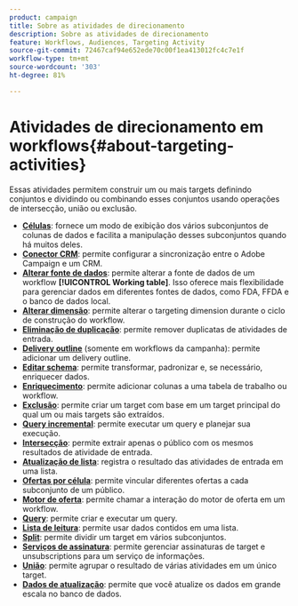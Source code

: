 ```yaml
---
product: campaign
title: Sobre as atividades de direcionamento
description: Sobre as atividades de direcionamento
feature: Workflows, Audiences, Targeting Activity
source-git-commit: 72467caf94e652ede70c00f1ea413012fc4c7e1f
workflow-type: tm+mt
source-wordcount: '303'
ht-degree: 81%

---
```


# Atividades de direcionamento em workflows{#about-targeting-activities}

Essas atividades permitem construir um ou mais targets definindo conjuntos e dividindo ou combinando esses conjuntos usando operações de intersecção, união ou exclusão.

* **[Células](cells.md)**: fornece um modo de exibição dos vários subconjuntos de colunas de dados e facilita a manipulação desses subconjuntos quando há muitos deles.
* **[Conector CRM](crm-connector.md)**: permite configurar a sincronização entre o Adobe Campaign e um CRM.
* **[Alterar fonte de dados](change-data-source.md)**: permite alterar a fonte de dados de um workflow **[!UICONTROL Working table]**. Isso oferece mais flexibilidade para gerenciar dados em diferentes fontes de dados, como FDA, FFDA e o banco de dados local.
* **[Alterar dimensão](change-dimension.md)**: permite alterar o targeting dimension durante o ciclo de construção do workflow.
* **[Eliminação de duplicação](deduplication.md)**: permite remover duplicatas de atividades de entrada.
* **[Delivery outline](delivery-outline.md)** (somente em workflows da campanha): permite adicionar um delivery outline.
* **[Editar schema](edit-schema.md)**: permite transformar, padronizar e, se necessário, enriquecer dados.
* **[Enriquecimento](enrichment.md)**: permite adicionar colunas a uma tabela de trabalho ou workflow.
* **[Exclusão](exclusion.md)**: permite criar um target com base em um target principal do qual um ou mais targets são extraídos.
* **[Query incremental](incremental-query.md)**: permite executar um query e planejar sua execução.
* **[Intersecção](intersection.md)**: permite extrair apenas o público com os mesmos resultados de atividade de entrada.
* **[Atualização de lista](list-update.md)**: registra o resultado das atividades de entrada em uma lista.
* **[Ofertas por célula](offers-by-cell.md)**: permite vincular diferentes ofertas a cada subconjunto de um público.
* **[Motor de oferta](offer-engine.md)**: permite chamar a interação do motor de oferta em um workflow.
* **[Query](query.md)**: permite criar e executar um query.
* **[Lista de leitura](read-list.md)**: permite usar dados contidos em uma lista.
* **[Split](split.md)**: permite dividir um target em vários subconjuntos.
* **[Serviços de assinatura](subscription-services.md)**: permite gerenciar assinaturas de target e unsubscriptions para um serviço de informações.
* **[União](union.md)**: permite agrupar o resultado de várias atividades em um único target.
* **[Dados de atualização](update-data.md)**: permite que você atualize os dados em grande escala no banco de dados.


